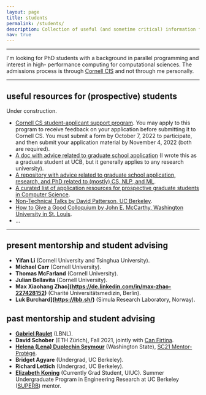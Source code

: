 ```yaml
---
layout: page
title: students
permalink: /students/
description: Collection of useful (and sometime critical) information for students.
nav: true
---
```

___

<!-- ## if you plan to apply for a PhD (and work with me) -->

I'm looking for PhD students with a background in parallel programming and interest in high- performance computing for computational sciences. The admissions process is through [Cornell CIS](https://www.cs.cornell.edu/phd/admissions) and not through me personally.

<!-- * A good introductory email should include a brief description of your experience with parallel programming and how it relates to my work (see [research section](https://giuliaguidi.github.io/research/) on my website). -->

<!-- * A good opportunity to get involved in the world of parallel computing (supercomputing!) is to apply to be a [Student Volunteer](https://sc23.supercomputing.org/students/student-volunteers/) or [Lead Student Volunteer at SC23](https://sc23.supercomputing.org/students/lead-student-volunteers/). -->

<!-- Good luck! -->

___

## useful resources for (prospective) students

Under construction.

* [Cornell CS student-applicant support program](https://www.cs.cornell.edu/information/news/newsitem12443/student-applicant-support-program-computer-science-phd). You may apply to this program to receive feedback on your application before submitting it to Cornell CS. You must submit a form by October 7, 2022 to participate, and then submit your application material by November 4, 2022 (both are required).
* [A doc with advice related to graduate school application](https://docs.google.com/document/d/1et1FK4_GlAZrxd7JoPzfqcLAZh_9sOm7HMov_hDGo98/preview?pli=1) (I wrote this as a graduate student at UCB, but it generally applies to any research university).
* [A repository with advice related to graduate school application, research, and PhD related to (mostly) CS, NLP, and ML](https://github.com/shaily99/advice).
* [A curated list of application resources for prospective graduate students in Computer Science](https://github.com/chinasaokolo/csGraduateApps).
* [Non-Technical Talks by David Patterson, UC Berkeley](https://people.eecs.berkeley.edu/~pattrsn/talks/nontech.html).
* [How to Give a Good Colloquium by John E. McCarthy, Washington University in St. Louis](https://drive.google.com/file/d/1AQJXRWYYY4o6AnBGB26NXccOdgnbMdQw/view?usp=sharing).
* ...

___

## present mentorship and student advising

* **Yifan Li** (Cornell University and Tsinghua University).
* **Michael Carr** (Cornell University).
* **Thomas McFarland** (Cornell University).
* **Julian Bellavita** (Cornell University).
* **Max Xiaohang Zhao](https://de.linkedin.com/in/max-zhao-227428152)** (Charité Universitätsmedizin, Berlin).
* **Luk Burchard](https://lbb.sh/)** (Simula Research Laboratory, Norway).

## past mentorship and student advising

* **[Gabriel Raulet](https://www.linkedin.com/in/gabriel-raulet-207b7b214)** (LBNL).
* **David Schober** (ETH Zürich), Fall 2021, jointly with [Can Firtina](https://ee.ethz.ch/the-department/people-a-z/person-detail.MjQ2MzEx.TGlzdC8zMjc5LC0xNjUwNTg5ODIw.html).
* **[Helena (Lena) Duplechin Seymour](https://www.linkedin.com/in/helena-lena-duplechin-seymour/)** (Washington State), [SC21 Mentor-Protégé](https://sc21.supercomputing.org/program/studentssc/mentor-protege-matching/).
* **Bridget Agyare** (Undergrad, UC Berkeley).
* **Richard Lettich** (Undergrad, UC Berkeley).
* **[Elizabeth Koning](https://kodingkoning.github.io/)** (Currently Grad Student, UIUC). Summer Undergraduate Program in Engineering Research at UC Berkeley ([SUPERB](https://eecs.berkeley.edu/resources/undergrads/research/superb)) mentor. 
